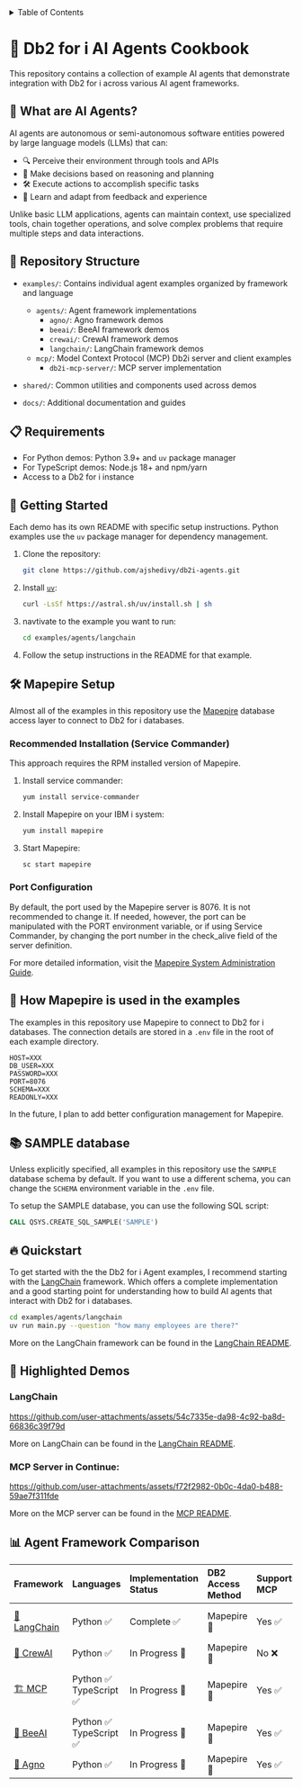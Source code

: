 <details>
   <summary>Table of Contents</summary>
   
- [🤖 Db2 for i AI Agents Cookbook](#-db2-for-i-ai-agents-cookbook)
  - [🧠 What are AI Agents?](#-what-are-ai-agents)
  - [📂 Repository Structure](#-repository-structure)
  - [📋 Requirements](#-requirements)
  - [🚀 Getting Started](#-getting-started)
  - [🛠️ Mapepire Setup](#️-mapepire-setup)
    - [Recommended Installation (Service Commander)](#recommended-installation-service-commander)
    - [Port Configuration](#port-configuration)
  - [🤔 How Mapepire is used in the examples](#-how-mapepire-is-used-in-the-examples)
  - [📚 SAMPLE database](#-sample-database)
  - [🔥 Quickstart](#-quickstart)
  - [🌟 Highlighted Demos](#-highlighted-demos)
    - [LangChain](#langchain)
    - [MCP Server in Continue:](#mcp-server-in-continue)
  - [📊 Agent Framework Comparison](#-agent-framework-comparison)
</details>


# 🤖 Db2 for i AI Agents Cookbook

This repository contains a collection of example AI agents that demonstrate integration with Db2 for i across various AI agent frameworks.

## 🧠 What are AI Agents?

AI agents are autonomous or semi-autonomous software entities powered by large language models (LLMs) that can:

- 🔍 Perceive their environment through tools and APIs
- 🤔 Make decisions based on reasoning and planning
- 🛠️ Execute actions to accomplish specific tasks
- 🔄 Learn and adapt from feedback and experience

Unlike basic LLM applications, agents can maintain context, use specialized tools, chain together operations, and solve complex problems that require multiple steps and data interactions.

## 📂 Repository Structure

- `examples/`: Contains individual agent examples organized by framework and language
  - `agents/`: Agent framework implementations
    - `agno/`: Agno framework demos 
    - `beeai/`: BeeAI framework demos 
    - `crewai/`: CrewAI framework demos
    - `langchain/`: LangChain framework demos
  - `mcp/`: Model Context Protocol (MCP) Db2i server and client examples
    - `db2i-mcp-server/`: MCP server implementation
    
- `shared/`: Common utilities and components used across demos

- `docs/`: Additional documentation and guides

## 📋 Requirements

- For Python demos: Python 3.9+ and `uv` package manager
- For TypeScript demos: Node.js 18+ and npm/yarn
- Access to a Db2 for i instance

## 🚀 Getting Started

Each demo has its own README with specific setup instructions. Python examples use the `uv` package manager for dependency management.

1. Clone the repository:
   ```bash
   git clone https://github.com/ajshedivy/db2i-agents.git
   ```
2. Install [`uv`](https://docs.astral.sh/uv/getting-started/installation/#__tabbed_1_1):
   ```bash
   curl -LsSf https://astral.sh/uv/install.sh | sh
   ```
3. navtivate to the example you want to run:
   ```bash
   cd examples/agents/langchain
   ```
4. Follow the setup instructions in the README for that example.


## 🛠️ Mapepire Setup

Almost all of the examples in this repository use the [Mapepire](https://mapepire-ibmi.github.io/) database access layer to connect to Db2 for i databases.

### Recommended Installation (Service Commander)

This approach requires the RPM installed version of Mapepire.

1. Install service commander:
   ```bash
   yum install service-commander
   ```

2. Install Mapepire on your IBM i system:
   ```bash
   yum install mapepire
   ```

3. Start Mapepire:
   ```bash
   sc start mapepire
   ```

### Port Configuration

By default, the port used by the Mapepire server is 8076. It is not recommended to change it. If needed, however, the port can be manipulated with the PORT environment variable, or if using Service Commander, by changing the port number in the check_alive field of the server definition.

For more detailed information, visit the [Mapepire System Administration Guide](https://mapepire-ibmi.github.io/guides/sysadmin/).

## 🤔 How Mapepire is used in the examples

The examples in this repository use Mapepire to connect to Db2 for i databases. The connection details are stored in a `.env` file in the root of each example directory.

```env
HOST=XXX
DB_USER=XXX
PASSWORD=XXX
PORT=8076
SCHEMA=XXX
READONLY=XXX
```

In the future, I plan to add better configuration management for Mapepire. 

## 📚 SAMPLE database

Unless explicitly specified, all examples in this repository use the `SAMPLE` database schema by default. If you want to use a different schema, you can change the `SCHEMA` environment variable in the `.env` file.

To setup the SAMPLE database, you can use the following SQL script:

```sql
CALL QSYS.CREATE_SQL_SAMPLE('SAMPLE')
```


## 🔥 Quickstart

To get started with the the Db2 for i Agent examples, I recommend starting with the [LangChain](examples/agents/langchain/) framework. Which offers a complete implementation and a good starting point for understanding how to build AI agents that interact with Db2 for i databases.

```bash
cd examples/agents/langchain
uv run main.py --question "how many employees are there?"
```
More on the LangChain framework can be found in the [LangChain README](examples/agents/langchain/README.md#-running-the-example).

## 🌟 Highlighted Demos

### LangChain
https://github.com/user-attachments/assets/54c7335e-da98-4c92-ba8d-66836c39f79d

More on LangChain can be found in the [LangChain README](examples/agents/langchain/README.md#-running-the-example).

### MCP Server in Continue:
https://github.com/user-attachments/assets/f72f2982-0b0c-4da0-b488-59ae7f311fde

More on the MCP server can be found in the [MCP README](examples/mcp/README.md#-getting-started).


## 📊 Agent Framework Comparison

| Framework | Languages | Implementation Status | DB2 Access Method | Supports MCP | LLM Providers | Tool Integration |
|:----------|:----------|:----------------------|:------------------|:-------------|:--------------|:----------------|
| [🔗 LangChain](examples/agents/langchain/) | Python ✅ | Complete ✅ | Mapepire 🔌 | Yes ✅ | Anthropic 🧠<br>Ollama 🦙 | Medium 🟡 |
| [👥 CrewAI](examples/agents/crewai/) | Python ✅ | In Progress 🚧 | Mapepire 🔌 | No ❌ | - | - |
| [🏗️ MCP](examples/mcp/) | Python ✅<br>TypeScript ✅ | In Progress 🚧 | Mapepire 🔌 | Yes ✅ | - | Implemetation: hard 💀 <br> integration: easy 😊   |
| [🐝 BeeAI](examples/agents/beeai/) | Python ✅<br>TypeScript ✅ | In Progress 🚧 | Mapepire 🔌 | Yes ✅ | - | - |
| [🧩 Agno](examples/agents/agno/) | Python ✅ | In Progress 🚧 | Mapepire 🔌 | Yes ✅ | - | - |